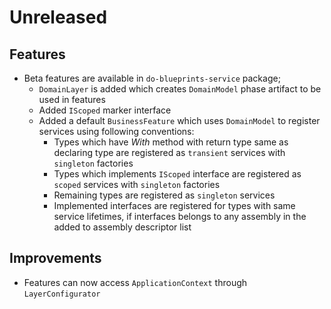 # Unreleased

## Features

- Beta features are available in `do-blueprints-service` package;
  - `DomainLayer` is added which creates `DomainModel` phase artifact to be 
    used in features
  - Added `IScoped` marker interface  
  - Added a default `BusinessFeature` which uses `DomainModel` to register
    services using following conventions:
    - Types which have _With_ method with return type same as declaring type
      are registered as `transient` services with `singleton` factories
    - Types which implements `IScoped` interface are registered as 
      `scoped` services with `singleton` factories
    - Remaining types are registered as `singleton` services
    - Implemented interfaces are registered for types with same service 
      lifetimes, if interfaces belongs to any assembly in the added to 
      assembly descriptor list

## Improvements    

- Features can now access `ApplicationContext` through `LayerConfigurator`